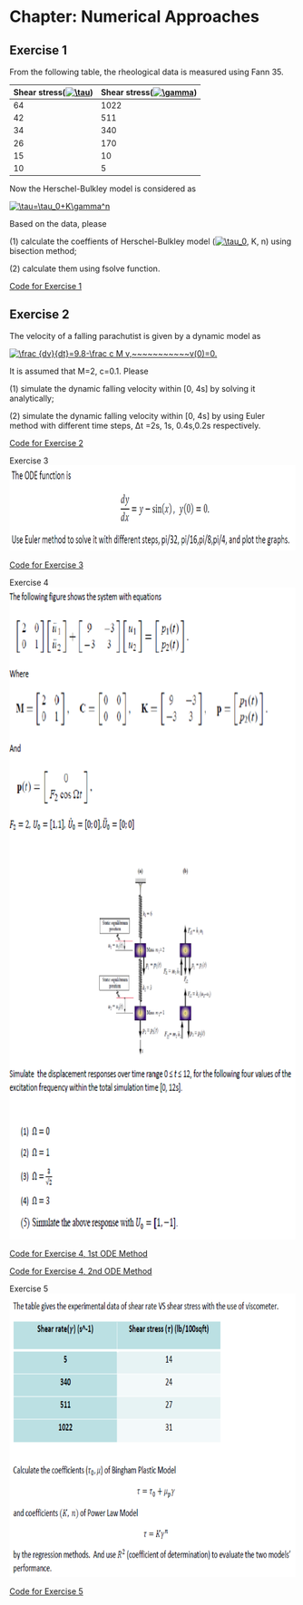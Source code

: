 # Chapter: Numerical Approaches

## **Exercise 1**
From the following table, the rheological data is measured using Fann 35.

|Shear stress(<a href="https://www.codecogs.com/eqnedit.php?latex=\tau" target="_blank"><img src="https://latex.codecogs.com/svg.latex?\tau" title="\tau" /></a>)|Shear stress(<a href="https://www.codecogs.com/eqnedit.php?latex=\gamma" target="_blank"><img src="https://latex.codecogs.com/svg.latex?\gamma" title="\gamma" /></a>) |
|-------|-----------|
|64|1022|
|42|511|
|34|340|
|26|170|
|15|10|
|10|5|

Now the Herschel-Bulkley model is considered as

<a href="https://www.codecogs.com/eqnedit.php?latex=\tau=\tau_0&plus;K\gamma^n" target="_blank"><img src="https://latex.codecogs.com/svg.latex?\tau=\tau_0&plus;K\gamma^n" title="\tau=\tau_0+K\gamma^n" /></a>

Based on the data, please 

(1)	calculate the coeffients of Herschel-Bulkley model (<a href="https://www.codecogs.com/eqnedit.php?latex=\tau_0" target="_blank"><img src="https://latex.codecogs.com/svg.latex?\tau_0" title="\tau_0" /></a>, K, n) using bisection method;

(2)	calculate them using fsolve function.


 [Code for Exercise 1](https://dansui.github.io/PET575/Chapter%203/Ex1.html)
 
## **Exercise 2**
The velocity of a falling parachutist is given by a dynamic model as

<a href="https://www.codecogs.com/eqnedit.php?latex=\frac&space;{dv}{dt}=9.8-\frac&space;c&space;M&space;v,~~~~~~~~~~~v(0)=0." target="_blank"><img src="https://latex.codecogs.com/svg.latex?\frac&space;{dv}{dt}=9.8-\frac&space;c&space;M&space;v,~~~~~~~~~~~v(0)=0." title="\frac {dv}{dt}=9.8-\frac c M v,~~~~~~~~~~~v(0)=0." /></a>

It is assumed that M=2, c=0.1.  Please

(1) simulate the dynamic falling velocity within [0, 4s] by solving it analytically;

(2) simulate the dynamic falling velocity within [0, 4s] by using Euler method with different time steps, Δt =2s, 1s, 0.4s,0.2s respectively. 

 
 [Code for Exercise 2](https://dansui.github.io/PET575/Chapter%203/Ex2.html)
 
 Exercise 3
<img src="Images/ex33.png" width="1000" height="150">
 
 [Code for Exercise 3](https://dansui.github.io/PET575/Chapter%203/Ex3.html)
 
 Exercise 4
<img src="Images/ex34.png" width="1000" height="1150">

 [Code for Exercise 4, 1st ODE Method](https://dansui.github.io/PET575/Chapter%203/Ex4_1.html)
 
 [Code for Exercise 4, 2nd ODE Method](https://dansui.github.io/PET575/Chapter%203/Ex4_2.html)
 
  Exercise 5
<img src="Images/ex35.png" width="1000" height="500">
 
 [Code for Exercise 5](https://dansui.github.io/PET575/Chapter%203/Ex6.html)


